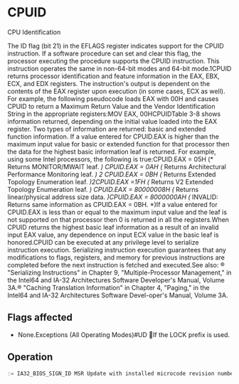 # CPUID

CPU Identification

The ID flag (bit 21) in the EFLAGS register indicates support for the CPUID instruction.
If a software procedure can set and clear this flag, the processor executing the procedure supports the CPUID instruction.
This instruction operates the same in non-64-bit modes and 64-bit mode.1CPUID returns processor identification and feature information in the EAX, EBX, ECX, and EDX registers.
The instruction's output is dependent on the contents of the EAX register upon execution (in some cases, ECX as well).
For example, the following pseudocode loads EAX with 00H and causes CPUID to return a Maximum Return Value and the Vendor Identification String in the appropriate registers:MOV EAX, 00HCPUIDTable 3-8 shows information returned, depending on the initial value loaded into the EAX register.
Two types of information are returned: basic and extended function information.
If a value entered for CPUID.EAX is higher than the maximum input value for basic or extended function for that processor then the data for the highest basic information leaf is returned.
For example, using some Intel processors, the following is true:CPUID.EAX = 05H (* Returns MONITOR/MWAIT leaf.
*) CPUID.EAX = 0AH (* Returns Architectural Performance Monitoring leaf.
*) 2 CPUID.EAX = 0BH (* Returns Extended Topology Enumeration leaf.
*)2CPUID.EAX =1FH (* Returns V2 Extended Topology Enumeration leaf.
*) CPUID.EAX = 80000008H (* Returns linear/physical address size data.
*)CPUID.EAX = 8000000AH (* INVALID: Returns same information as CPUID.EAX = 0BH.
*)If a value entered for CPUID.EAX is less than or equal to the maximum input value and the leaf is not supported on that processor then 0 is returned in all the registers.When CPUID returns the highest basic leaf information as a result of an invalid input EAX value, any dependence on input ECX value in the basic leaf is honored.CPUID can be executed at any privilege level to serialize instruction execution.
Serializing instruction execution guarantees that any modifications to flags, registers, and memory for previous instructions are completed before the next instruction is fetched and executed.See also: ® "Serializing Instructions" in Chapter 9, "Multiple-Processor Management," in the Intel64 and IA-32 Architectures Software Developer's Manual, Volume 3A.® "Caching Translation Information" in Chapter 4, "Paging," in the Intel64 and IA-32 Architectures Software Devel-oper's Manual, Volume 3A.

## Flags affected

- None.Exceptions (All Operating Modes)#UD If the LOCK prefix is used.

## Operation

```C
:= IA32_BIOS_SIGN_ID MSR Update with installed microcode revision number;CASE (EAX) OF= EAX 0::= EAX Highest basic function input value understood by CPUID;:= EBX Vendor identification string;:= EDX Vendor identification string;:= ECX Vendor identification string;BREAK;= 1H:EAX := EAX[3:0] Stepping ID; := EAX[7:4] Model; := := EAX[13:12] Processor type; := EAX[15:14] Reserved;:= EAX[19:16] Extended Model;:= EAX[27:20] Extended Family;:= EAX[31:28] Reserved;:= EBX[7:0] Brand Index; (* Reserved if the value is zero. *):= EBX[15:8] CLFLUSH Line Size;:= EBX[16:23] Reserved; (* Number of threads enabled = 2 if MT enable fuse set. *):= EBX[24:31] Initial APIC ID;:= ECX Feature flags; (* See Figure3-7. *):= EDX Feature flags; (* See Figure3-8. *)BREAK;= 2H:EAX := EAX Cache and TLB information; :=  EBX Cache and TLB information; :=  ECX Cache and TLB information; := EDX Cache and TLB information; BREAK;= 3H:EAX := EAX Reserved; :=  EBX Reserved; :=  ECX ProcessorSerialNumber[31:0]; (* Pentium III processors only, otherwise reserved. *):= ProcessorSerialNumber[63:32]; EDX (* Pentium III processors only, otherwise reserved. *BREAK = 4H:EAX:= EAX Deterministic Cache Parameters Leaf; (* See Table 3-8. *):= EBX Deterministic Cache Parameters Leaf; :=  ECX Deterministic Cache Parameters Leaf; := EDX Deterministic Cache Parameters Leaf; BREAK;= 5H:EAX := EAX MONITOR/MWAIT Leaf; (* See Table 3-8. *):=  EBX MONITOR/MWAIT Leaf; :=  ECX MONITOR/MWAIT Leaf; := EDX MONITOR/MWAIT Leaf; BREAK;= 6H:EAX := EAX Thermal and Power Management Leaf; (* See Table 3-8. *):=  EBX Thermal and Power Management Leaf; :=  ECX Thermal and Power Management Leaf; := EDX Thermal and Power Management Leaf; BREAK; = 7H:EAX:= EAX Structured Extended Feature Flags Enumeration Leaf; (* See Table 3-8. *):= EBX Structured Extended Feature Flags Enumeration Leaf; :=  ECX Structured Extended Feature Flags Enumeration Leaf; := EDX Structured Extended Feature Flags Enumeration Leaf; BREAK;= 8H:EAX := EAX Reserved = 0;:=  EBX Reserved = 0; := := EDX Reserved = 0; BREAK;= 9H:EAX  := EAXDirect Cache Access Information Leaf; (* See Table 3-8. *):=  EBX Direct Cache Access Information Leaf; :=  ECX Direct Cache Access Information Leaf; := EDX Direct Cache Access Information Leaf; BREAK;= AH:EAX := EAX Architectural Performance Monitoring Leaf; (* See Table 3-8. *):=  EBX Architectural Performance Monitoring Leaf; :=  ECX Architectural Performance Monitoring Leaf; := EDX Architectural Performance Monitoring Leaf; BREAK =EAX BH::= EAX Extended Topology Enumeration Leaf; (* See Table 3-8. *):= EBX Extended Topology Enumeration Leaf; :=  ECX Extended Topology Enumeration Leaf; := EDX Extended Topology Enumeration Leaf; BREAK;= CH:EAX := EAX Reserved = 0;:=  EBX Reserved = 0; :=  ECX Reserved = 0; := EDX Reserved = 0; BREAK;= DH:EAX  := EAXProcessor Extended State Enumeration Leaf; (* See Table 3-8. *):=  EBX Processor Extended State Enumeration Leaf; :=  ECX Processor Extended State Enumeration Leaf; := EDX Processor Extended State Enumeration Leaf; BREAK;= EH:EAX := EAX Reserved = 0;:=  EBX Reserved = 0; :=  ECX Reserved = 0; := EDX Reserved = 0; BREAK;= FH:EAX  := EAXIntel Resource Director Technology Monitoring Enumeration Leaf; (* See Table 3-8. *):=  EBX Intel Resource Director Technology Monitoring Enumeration Leaf; :=  ECX Intel Resource Director Technology Monitoring Enumeration Leaf; := EDX Intel Resource Director Technology Monitoring Enumeration Leaf; BREAK;= 10H:EAX  := EAXIntel Resource Director Technology Allocation Enumeration Leaf; (* See Table 3-8. *):=  EBX Intel Resource Director Technology Allocation Enumeration Leaf; :=  ECX Intel Resource Director Technology Allocation Enumeration Leaf; := EDX Intel Resource Director Technology Allocation Enumeration Leaf; BREAK;= 12H:EAX  := EAXIntel SGX Enumeration Leaf; (* See Table 3-8. *):=  EBX Intel SGX Enumeration Leaf; := := EDX Intel SGX Enumeration Leaf; BREAK;= 14H:EAX  := EAXIntel Processor Trace Enumeration Leaf; (* See Table 3-8. *):=  EBX Intel Processor Trace Enumeration Leaf; :=  ECX Intel Processor Trace Enumeration Leaf; := EDX Intel Processor Trace Enumeration Leaf; BREAK;= 15H:EAX  := EAXTime Stamp Counter and Nominal Core Crystal Clock Information Leaf; (* See Table 3-8. *):=  EBX Time Stamp Counter and Nominal Core Crystal Clock Information Leaf; :=  ECX Time Stamp Counter and Nominal Core Crystal Clock Information Leaf; := EDX Time Stamp Counter and Nominal Core Crystal Clock Information Leaf; BREAK;= 16H:EAX  := EAXProcessor Frequency Information Enumeration Leaf; (* See Table 3-8. *):=  EBX Processor Frequency Information Enumeration Leaf; :=  ECX Processor Frequency Information Enumeration Leaf; := EDX Processor Frequency Information Enumeration Leaf; BREAK;= 17H:EAX  := EAXSystem-On-Chip Vendor Attribute Enumeration Leaf; (* See Table 3-8. *):=  EBX System-On-Chip Vendor Attribute Enumeration Leaf; :=  ECX System-On-Chip Vendor Attribute Enumeration Leaf; := EDX System-On-Chip Vendor Attribute Enumeration Leaf; BREAK;= 18H:EAX  := EAXDeterministic Address Translation Parameters Enumeration Leaf; (* See Table 3-8. *):=  EBX Deterministic Address Translation Parameters Enumeration Leaf; :=  ECX Deterministic Address Translation Parameters Enumeration Leaf; := EDX Deterministic Address Translation Parameters Enumeration Leaf; BREAK;=EAX  19H: := EAXKey Locker Enumeration Leaf; (* See Table 3-8. *):=  EBX Key Locker Enumeration Leaf; :=  ECX Key Locker Enumeration Leaf; := EDX Key Locker Enumeration Leaf; BREAK; = 1AH:EAX:= EAX Native Model ID Enumeration Leaf; (* See Table 3-8. *):= EBX Native Model ID Enumeration Leaf; :=  ECX Native Model ID Enumeration Leaf; := EDX Native Model ID Enumeration Leaf; BREAK; = 1BH:EAX:= EAX PCONFIG Information Enumeration Leaf; (* See "INPUT EAX = 1BH: Returns PCONFIG Information" on page 3-252. *):= EBX PCONFIG Information Enumeration Leaf; :=  ECX PCONFIG Information Enumeration Leaf; := EDX PCONFIG Information Enumeration Leaf; BREAK; = 1CH:EAX:= EAX Last Branch Record Information Enumeration Leaf; (* See Table 3-8. *):= EBX Last Branch Record Information Enumeration Leaf; := := EDX Last Branch Record Information Enumeration Leaf; BREAK; = 1DH:EAX :=EAX Tile Information Enumeration Leaf; (* See Table 3-8. *) :=EBX Tile Information Enumeration Leaf;  := ECX Tile Information Enumeration Leaf;  :=EDX Tile Information Enumeration Leaf; BREAK; = 1EH:EAX :=EAX TMUL Information Enumeration Leaf; (* See Table 3-8. *) :=EBX TMUL Information Enumeration Leaf;  := ECX TMUL Information Enumeration Leaf;  :=EDX TMUL Information Enumeration Leaf; BREAK; = 1FH:EAX:= EAX V2 Extended Topology Enumeration Leaf; (* See Table 3-8. *):= EBX V2 Extended Topology Enumeration Leaf; :=  ECX V2 Extended Topology Enumeration Leaf; := EDX V2 Extended Topology Enumeration Leaf; BREAK; = 20H:EAX:= EAX Processor History Reset Sub-leaf; (* See Table 3-8. *):= EBX Processor History Reset Sub-leaf; :=  ECX Processor History Reset Sub-leaf; := EDX Processor History Reset Sub-leaf; BREAK;EAX = 80000000H::= Highest extended function input value understood by CPUID;EAX := EBX Reserved; := ECX Reserved; := EDX Reserved; BREAK;= 80000001H:EAX := EAX Reserved; := EBX Reserved; := ECX Extended Feature Bits (* See Table 3-8.*); := EDX Extended Feature Bits (* See Table 3-8. *); BREAK; = 80000002H:EAX:= EAX Processor Brand String; := EBX Processor Brand String, continued;:= ECX Processor Brand String, continued; := EDX Processor Brand String, continued; BREAK; = 80000003H:EAX:= EAX Processor Brand String, continued; := EBX Processor Brand String, continued; := ECX Processor Brand String, continued; := EDX Processor Brand String, continued; BREAK;= 80000004H:EAX := EAX Processor Brand String, continued; := EBX Processor Brand String, continued; := := EDX Processor Brand String, continued;BREAK; = 80000005H:EAX:= EAX Reserved = 0; := EBX Reserved = 0; := ECX Reserved = 0; := EDX Reserved = 0; BREAK; = 80000006H:EAX:= EAX Reserved = 0; := EBX Reserved = 0; := ECX Cache information; := EDX Reserved = 0; BREAK; = 80000007H:EAX:= EAX Reserved = 0; := EBX Reserved = 0; := ECX Reserved = 0; := EDX Reserved = Misc Feature Flags; BREAK; = 80000008H:EAX:= EAX Address Size Information; := EBX Misc Feature Flags; := ECX Reserved = 0; := EDX Reserved = 0; BREAK;EAX >= 40000000H and EAX <= 4FFFFFFFH:DEFAULT: (* EAX = Value outside of recognized range for CPUID. *)(* If the highest basic information leaf data depend on ECX input value, ECX is honored.*):= Reserved; (* Information returned for highest basic information leaf. *)EAX := EBX Reserved; (* Information returned for highest basic information leaf. *):= ECX Reserved; (* Information returned for highest basic information leaf. *):= EDX Reserved; (* Information returned for highest basic information leaf. *)BREAK;ESAC;
```
